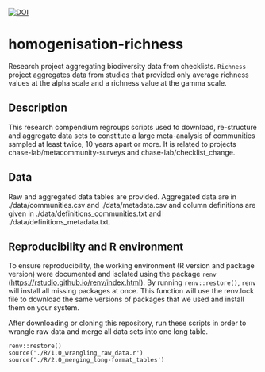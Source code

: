 

[![DOI](https://zenodo.org/badge/406429515.svg)](https://zenodo.org/badge/latestdoi/406429515)

# homogenisation-richness
Research project aggregating biodiversity data from checklists. `Richness` project aggregates data from studies that provided only average richness values at the alpha scale and a richness value at the gamma scale. 

## Description
This research compendium regroups scripts used to download, re-structure and aggregate data sets to constitute a large meta-analysis of communities sampled at least twice, 10 years apart or more. It is related to projects chase-lab/metacommunity-surveys and chase-lab/checklist_change.

## Data
Raw and aggregated data tables are provided. Aggregated data are in ./data/communities.csv and ./data/metadata.csv and column definitions are given in ./data/definitions_communities.txt and ./data/definitions_metadata.txt.

## Reproducibility and R environment

To ensure reproducibility, the working environment (R version and package version) were documented and isolated using the package `renv` (https://rstudio.github.io/renv/index.html). By running `renv::restore()`, `renv` will install all missing packages at once. This function will use the renv.lock file to download the same versions of packages that we used and install them on your system.

After downloading or cloning this repository, run these scripts in order to wrangle raw data and merge all data sets into one long table.
```
renv::restore()
source('./R/1.0_wrangling_raw_data.r')
source('./R/2.0_merging_long-format_tables')
```
